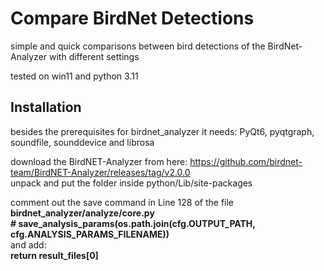 # Compare BirdNet Detections
simple and quick comparisons between bird detections of the BirdNet-Analyzer with different settings  



tested on win11 and python 3.11



## Installation
besides the prerequisites for birdnet_analyzer it needs:
PyQt6, pyqtgraph, soundfile, sounddevice and librosa  

download the BirdNET-Analyzer from here:
https://github.com/birdnet-team/BirdNET-Analyzer/releases/tag/v2.0.0  
unpack and put the folder inside python/Lib/site-packages

comment out the save command in Line 128 of the file **birdnet_analyzer/analyze/core.py**  
**\# save_analysis_params(os.path.join(cfg.OUTPUT_PATH, cfg.ANALYSIS_PARAMS_FILENAME))**  
and add:  
**return result_files[0]**  




